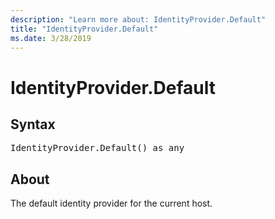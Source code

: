 ```yaml
---
description: "Learn more about: IdentityProvider.Default"
title: "IdentityProvider.Default"
ms.date: 3/28/2019
---
```

# IdentityProvider.Default

## Syntax

<pre>
IdentityProvider.Default() as any
</pre>

## About  

The default identity provider for the current host.
